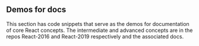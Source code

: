 ## Demos for docs

This section has code snippets that serve as the demos for documentation of core React concepts. The intermediate and advanced concepts are in the repos React-2016 and React-2019 respectively and the associated docs.
